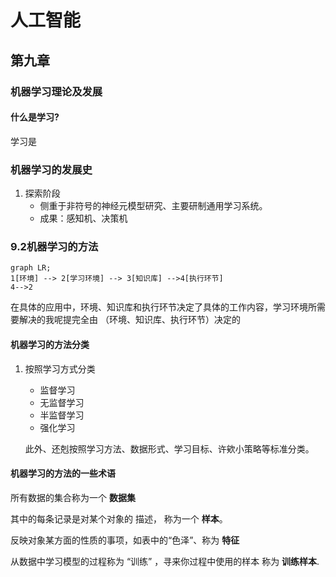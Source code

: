# 人工智能



## 第九章

### 机器学习理论及发展

#### 什么是学习?

学习是

### 机器学习的发展史

1. 探索阶段 
   * 侧重于非符号的神经元模型研究、主要研制通用学习系统。
   * 成果：感知机、决策机



### 9.2机器学习的方法

```mermaid
graph LR;
1[环境] --> 2[学习环境] --> 3[知识库] -->4[执行环节]
4-->2

```

在具体的应用中，环境、知识库和执行环节决定了具体的工作内容，学习环境所需要解决的我呢提完全由 （环境、知识库、执行环节）决定的

#### 机器学习的方法分类

1. 按照学习方式分类

   * 监督学习
   * 无监督学习
   * 半监督学习
   * 强化学习

   此外、还剋按照学习方法、数据形式、学习目标、许欸小策略等标准分类。

#### 机器学习的方法的一些术语

所有数据的集合称为一个  **数据集**

其中的每条记录是对某个对象的 描述， 称为一个 **样本**。

反映对象某方面的性质的事项，如表中的“色泽”、称为 **特征**

从数据中学习模型的过程称为  “训练” ，寻来你过程中使用的样本 称为 **训练样本**.

